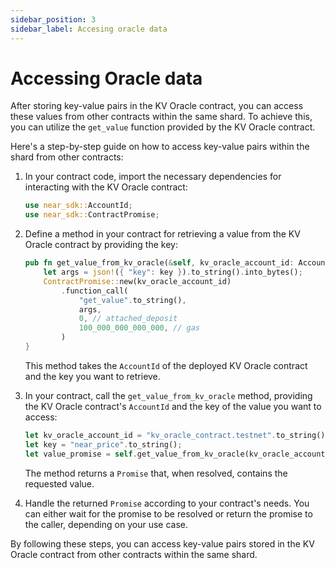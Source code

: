 ```yaml
---
sidebar_position: 3
sidebar_label: Accesing oracle data
---
```


# Accessing Oracle data

After storing key-value pairs in the KV Oracle contract, you can access these values from other contracts within the same shard. To achieve this, you can utilize the `get_value` function provided by the KV Oracle contract.

Here's a step-by-step guide on how to access key-value pairs within the shard from other contracts:

1. In your contract code, import the necessary dependencies for interacting with the KV Oracle contract:

   ```rust
   use near_sdk::AccountId;
   use near_sdk::ContractPromise;
   ```

2. Define a method in your contract for retrieving a value from the KV Oracle contract by providing the key:

   ```rust
   pub fn get_value_from_kv_oracle(&self, kv_oracle_account_id: AccountId, key: String) -> Promise {
       let args = json!({ "key": key }).to_string().into_bytes();
       ContractPromise::new(kv_oracle_account_id)
           .function_call(
               "get_value".to_string(),
               args,
               0, // attached_deposit
               100_000_000_000_000, // gas
           )
   }
   ```

   This method takes the `AccountId` of the deployed KV Oracle contract and the key you want to retrieve.

3. In your contract, call the `get_value_from_kv_oracle` method, providing the KV Oracle contract's `AccountId` and the key of the value you want to access:

   ```rust
   let kv_oracle_account_id = "kv_oracle_contract.testnet".to_string();
   let key = "near_price".to_string();
   let value_promise = self.get_value_from_kv_oracle(kv_oracle_account_id, key);
   ```

   The method returns a `Promise` that, when resolved, contains the requested value.

4. Handle the returned `Promise` according to your contract's needs. You can either wait for the promise to be resolved or return the promise to the caller, depending on your use case.

By following these steps, you can access key-value pairs stored in the KV Oracle contract from other contracts within the same shard.